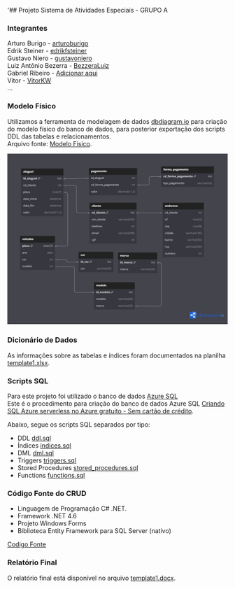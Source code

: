'## Projeto Sistema de Atividades Especiais - GRUPO A

### Integrantes
Arturo Burigo - [arturoburigo](https://github.com/arturoburigo)<br>
Edrik Steiner - [edrikfsteiner](https://github.com/edrikfsteiner)<br>
Gustavo Niero - [gustavoniero](https://github.com/gustavoniero)<br>
Luiz Antônio Bezerra - [BezzeraLuiz](https://github.com/BezerraLuiz)<br>
Gabriel Ribeiro - [Adicionar aqui](https://github.com/BezerraLuiz)<br>
Vitor - [VitorKW](https://github.com/VitorKW)<br>
...

### Modelo Físico
Utilizamos a ferramenta de modelagem de dados [dbdiagram.io](https://dbdiagram.io/) para criação do modelo físico do banco de dados, para posterior exportação dos scripts DDL das tabelas e relacionamentos.<br>
Arquivo fonte: [Modelo Fisico](https://dbdiagram.io/d/trabalho-banco-6668ca856bc9d447b1724f8d).<br>


![image](Modelo_Fisico/Modelo_Fisico.png)
  
### Dicionário de Dados
As informações sobre as tabelas e índices foram documentados na planilha [template1.xlsx](dicionario_dados/template1.xlsx).

### Scripts SQL
Para este projeto foi utilizado o banco de dados [Azure SQL](https://azure.microsoft.com/pt-br/products/azure-sql/database) <br>
Este é o procedimento para criação do banco de dados Azure SQL [Criando SQL Azure serverless no Azure gratuito - Sem cartão de crédito](https://github.com/jlsilva01/sql-azure-satc).

Abaixo, segue os scripts SQL separados por tipo:
+ DDL [ddl.sql](scripts_sql/ddl.sql)
+ Índices [indices.sql](scripts_sql/indices.sql)
+ DML [dml.sql](scripts_sql/dml.sql)
+ Triggers [triggers.sql](scripts_sql/triggers.sql)
+ Stored Procedures [stored_procedures.sql](scripts_sql/stored_procedures.sql)
+ Functions [functions.sql](scripts_sql/functions.sql)

### Código Fonte do CRUD
- Linguagem de Programação C# .NET.<br>
- Framework .NET 4.6
- Projeto Windows Forms
- Biblioteca Entity Framework para SQL Server (nativo)

[Codigo Fonte](fonte/)

### Relatório Final
O relatório final está disponível no arquivo [template1.docx](relatorio/template1.docx).
